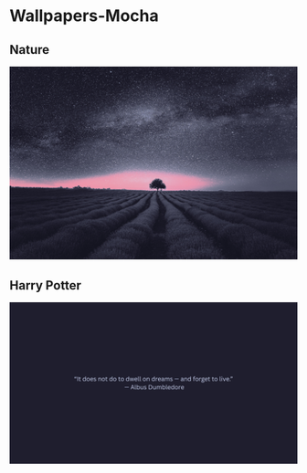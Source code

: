 # Wallpapers-Mocha


## Nature
![img](./wallpapers/nature/fields.jpg)

## Harry Potter

![img](./wallpapers/harry-potter/harry-potter-1.jpg)
